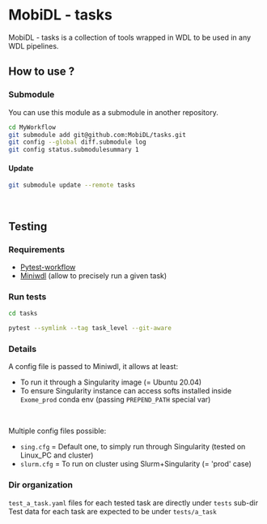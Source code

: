 # MobiDL - tasks

MobiDL - tasks is a collection of tools wrapped in WDL to be used in any WDL pipelines.

## How to use ?

### Submodule

You can use this module as a submodule in another repository.

```bash
cd MyWorkflow
git submodule add git@github.com:MobiDL/tasks.git
git config --global diff.submodule log
git config status.submodulesummary 1
```

#### Update

```bash
git submodule update --remote tasks
```
<br>

## Testing

### Requirements

- [Pytest-workflow](https://github.com/LUMC/pytest-workflow)
- [Miniwdl](https://github.com/chanzuckerberg/miniwdl) (allow to precisely run a given task)


### Run tests

```bash
cd tasks

pytest --symlink --tag task_level --git-aware
```

### Details

A config file is passed to Miniwdl, it allows at least:
- To run it through a Singularity image (= Ubuntu 20.04)
- To ensure Singularity instance can access softs installed inside `Exome_prod` conda env (passing `PREPEND_PATH` special var)
<br>

Multiple config files possible:
- `sing.cfg` = Default one, to simply run through Singularity (tested on Linux_PC and cluster)
- `slurm.cfg` = To run on cluster using Slurm+Singularity (= 'prod' case)

### Dir organization

`test_a_task.yaml` files for each tested task are directly under `tests` sub-dir<br>
Test data for each task are expected to be under `tests/a_task`

